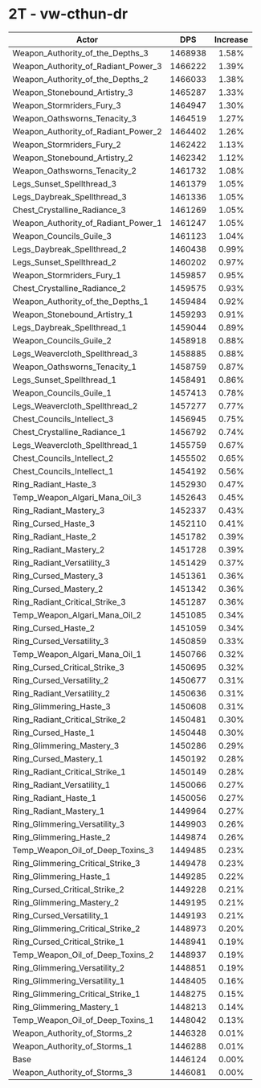 # 2T - vw-cthun-dr
| Actor | DPS | Increase |
|---|:---:|:---:|
|Weapon_Authority_of_the_Depths_3|1468938|1.58%|
|Weapon_Authority_of_Radiant_Power_3|1466222|1.39%|
|Weapon_Authority_of_the_Depths_2|1466033|1.38%|
|Weapon_Stonebound_Artistry_3|1465287|1.33%|
|Weapon_Stormriders_Fury_3|1464947|1.30%|
|Weapon_Oathsworns_Tenacity_3|1464519|1.27%|
|Weapon_Authority_of_Radiant_Power_2|1464402|1.26%|
|Weapon_Stormriders_Fury_2|1462422|1.13%|
|Weapon_Stonebound_Artistry_2|1462342|1.12%|
|Weapon_Oathsworns_Tenacity_2|1461732|1.08%|
|Legs_Sunset_Spellthread_3|1461379|1.05%|
|Legs_Daybreak_Spellthread_3|1461336|1.05%|
|Chest_Crystalline_Radiance_3|1461269|1.05%|
|Weapon_Authority_of_Radiant_Power_1|1461247|1.05%|
|Weapon_Councils_Guile_3|1461123|1.04%|
|Legs_Daybreak_Spellthread_2|1460438|0.99%|
|Legs_Sunset_Spellthread_2|1460202|0.97%|
|Weapon_Stormriders_Fury_1|1459857|0.95%|
|Chest_Crystalline_Radiance_2|1459575|0.93%|
|Weapon_Authority_of_the_Depths_1|1459484|0.92%|
|Weapon_Stonebound_Artistry_1|1459293|0.91%|
|Legs_Daybreak_Spellthread_1|1459044|0.89%|
|Weapon_Councils_Guile_2|1458918|0.88%|
|Legs_Weavercloth_Spellthread_3|1458885|0.88%|
|Weapon_Oathsworns_Tenacity_1|1458759|0.87%|
|Legs_Sunset_Spellthread_1|1458491|0.86%|
|Weapon_Councils_Guile_1|1457413|0.78%|
|Legs_Weavercloth_Spellthread_2|1457277|0.77%|
|Chest_Councils_Intellect_3|1456945|0.75%|
|Chest_Crystalline_Radiance_1|1456792|0.74%|
|Legs_Weavercloth_Spellthread_1|1455759|0.67%|
|Chest_Councils_Intellect_2|1455502|0.65%|
|Chest_Councils_Intellect_1|1454192|0.56%|
|Ring_Radiant_Haste_3|1452930|0.47%|
|Temp_Weapon_Algari_Mana_Oil_3|1452643|0.45%|
|Ring_Radiant_Mastery_3|1452337|0.43%|
|Ring_Cursed_Haste_3|1452110|0.41%|
|Ring_Radiant_Haste_2|1451782|0.39%|
|Ring_Radiant_Mastery_2|1451728|0.39%|
|Ring_Radiant_Versatility_3|1451429|0.37%|
|Ring_Cursed_Mastery_3|1451361|0.36%|
|Ring_Cursed_Mastery_2|1451342|0.36%|
|Ring_Radiant_Critical_Strike_3|1451287|0.36%|
|Temp_Weapon_Algari_Mana_Oil_2|1451085|0.34%|
|Ring_Cursed_Haste_2|1451059|0.34%|
|Ring_Cursed_Versatility_3|1450859|0.33%|
|Temp_Weapon_Algari_Mana_Oil_1|1450766|0.32%|
|Ring_Cursed_Critical_Strike_3|1450695|0.32%|
|Ring_Cursed_Versatility_2|1450677|0.31%|
|Ring_Radiant_Versatility_2|1450636|0.31%|
|Ring_Glimmering_Haste_3|1450608|0.31%|
|Ring_Radiant_Critical_Strike_2|1450481|0.30%|
|Ring_Cursed_Haste_1|1450448|0.30%|
|Ring_Glimmering_Mastery_3|1450286|0.29%|
|Ring_Cursed_Mastery_1|1450192|0.28%|
|Ring_Radiant_Critical_Strike_1|1450149|0.28%|
|Ring_Radiant_Versatility_1|1450066|0.27%|
|Ring_Radiant_Haste_1|1450056|0.27%|
|Ring_Radiant_Mastery_1|1449964|0.27%|
|Ring_Glimmering_Versatility_3|1449903|0.26%|
|Ring_Glimmering_Haste_2|1449874|0.26%|
|Temp_Weapon_Oil_of_Deep_Toxins_3|1449485|0.23%|
|Ring_Glimmering_Critical_Strike_3|1449478|0.23%|
|Ring_Glimmering_Haste_1|1449285|0.22%|
|Ring_Cursed_Critical_Strike_2|1449228|0.21%|
|Ring_Glimmering_Mastery_2|1449195|0.21%|
|Ring_Cursed_Versatility_1|1449193|0.21%|
|Ring_Glimmering_Critical_Strike_2|1448973|0.20%|
|Ring_Cursed_Critical_Strike_1|1448941|0.19%|
|Temp_Weapon_Oil_of_Deep_Toxins_2|1448937|0.19%|
|Ring_Glimmering_Versatility_2|1448851|0.19%|
|Ring_Glimmering_Versatility_1|1448405|0.16%|
|Ring_Glimmering_Critical_Strike_1|1448275|0.15%|
|Ring_Glimmering_Mastery_1|1448213|0.14%|
|Temp_Weapon_Oil_of_Deep_Toxins_1|1448042|0.13%|
|Weapon_Authority_of_Storms_2|1446328|0.01%|
|Weapon_Authority_of_Storms_1|1446288|0.01%|
|Base|1446124|0.00%|
|Weapon_Authority_of_Storms_3|1446081|0.00%|
